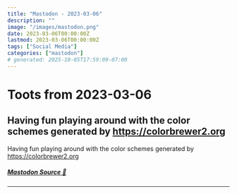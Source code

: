```yaml
---
title: "Mastodon - 2023-03-06"
description: ""
image: "/images/mastodon.png"
date: 2023-03-06T00:00:00Z
lastmod: 2023-03-06T00:00:00Z
tags: ["Social Media"]
categories: ["mastodon"]
# generated: 2025-10-05T17:59:09-07:00
---
```


# Toots from 2023-03-06

## Having fun playing around with the color schemes generated by <https://colorbrewer2.org>

Having fun playing around with the color schemes generated by <https://colorbrewer2.org>

##### [Mastodon Source 🐘](https://hachyderm.io/@mweagle/109974629256568473)

---

